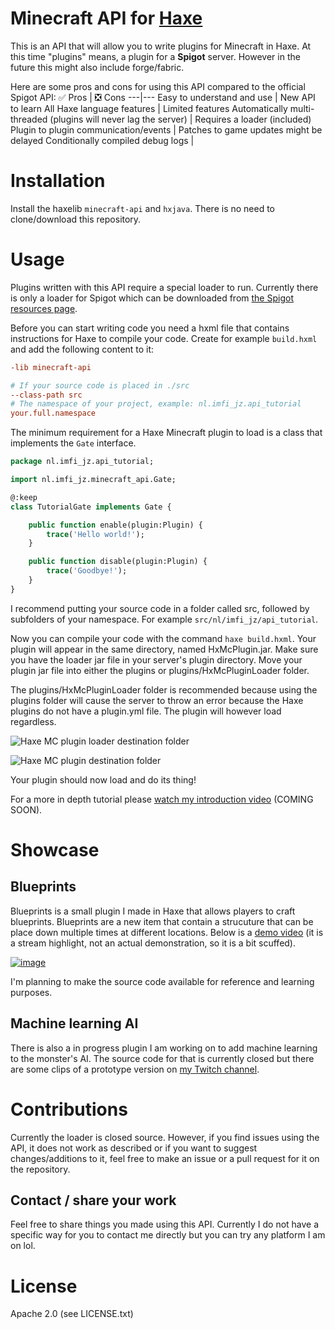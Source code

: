 # Minecraft API for [Haxe](https://haxe.org/)
This is an API that will allow you to write plugins for Minecraft in Haxe. At this time "plugins" means, a plugin for a **Spigot** server. However in the future this might also include forge/fabric. 

Here are some pros and cons for using this API compared to the official Spigot API:
✅ Pros | ❎ Cons
---|---
Easy to understand and use | New API to learn
All Haxe language features | Limited features
Automatically multi-threaded (plugins will never lag the server) | Requires a loader (included)
Plugin to plugin communication/events | Patches to game updates might be delayed
Conditionally compiled debug logs | 
<!-- More stable API (less breaking updates) | -->

# Installation
Install the haxelib `minecraft-api` and `hxjava`. There is no need to clone/download this repository.

# Usage
Plugins written with this API require a special loader to run. Currently there is only a loader for Spigot which can be downloaded from [the Spigot resources page](). 

Before you can start writing code you need a hxml file that contains instructions for Haxe to compile your code. Create for example `build.hxml` and add the following content to it:

```ini (hxml)
-lib minecraft-api

# If your source code is placed in ./src
--class-path src
# The namespace of your project, example: nl.imfi_jz.api_tutorial
your.full.namespace
```

The minimum requirement for a Haxe Minecraft plugin to load is a class that implements the `Gate` interface. 

```haxe
package nl.imfi_jz.api_tutorial;

import nl.imfi_jz.minecraft_api.Gate;

@:keep
class TutorialGate implements Gate {

	public function enable(plugin:Plugin) {
        trace('Hello world!');
    }

	public function disable(plugin:Plugin) {
        trace('Goodbye!');
    }
}
```

I recommend putting your source code in a folder called src, followed by subfolders of your namespace. For example `src/nl/imfi_jz/api_tutorial`.

Now you can compile your code with the command `haxe build.hxml`. Your plugin will appear in the same directory, named HxMcPlugin.jar. Make sure you have the loader jar file in your server's plugin directory. Move your plugin jar file into either the plugins or plugins/HxMcPluginLoader folder. 

The plugins/HxMcPluginLoader folder is recommended because using the plugins folder will cause the server to throw an error because the Haxe plugins do not have a plugin.yml file. The plugin will however load regardless.

![Haxe MC plugin loader destination folder](https://user-images.githubusercontent.com/10811551/176917171-18e00613-75e1-477d-b8db-d2dfe3aaaf9c.png)

![Haxe MC plugin destination folder](https://user-images.githubusercontent.com/10811551/176917130-d3b9fcfa-a205-4fbc-8cd2-1ef531a1561f.png)

Your plugin should now load and do its thing!

For a more in depth tutorial please [watch my introduction video]() (COMING SOON).

# Showcase
## Blueprints
Blueprints is a small plugin I made in Haxe that allows players to craft blueprints. Blueprints are a new item that contain a strucuture that can be place down multiple times at different locations. Below is a [demo video](https://www.twitch.tv/videos/1288999978) (it is a stream highlight, not an actual demonstration, so it is a bit scuffed).

[![image](https://user-images.githubusercontent.com/10811551/178467976-5876331d-a9ea-4440-a2fc-8818a14a2714.png)](https://www.twitch.tv/videos/1288999978)

 I'm planning to make the source code available for reference and learning purposes.

## Machine learning AI

There is also a in progress plugin I am working on to add machine learning to the monster's AI. The source code for that is currently closed but there are some clips of a prototype version on [my Twitch channel](https://twitch.com/jokerzappie). <!-- available but should not be used, modified or distributed. -->

# Contributions
Currently the loader is closed source. However, if you find issues using the API, it does not work as described or if you want to suggest changes/additions to it, feel free to make an issue or a pull request for it on the repository.

## Contact / share your work
Feel free to share things you made using this API. Currently I do not have a specific way for you to contact me directly but you can try any platform I am on lol.

# License
Apache 2.0 (see LICENSE.txt)
